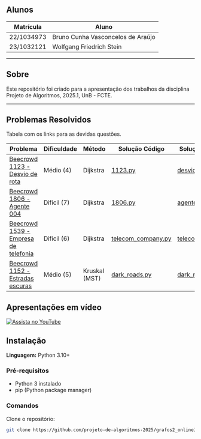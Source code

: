 ## Alunos

| Matrícula  | Aluno                             |
| ---------- | --------------------------------- |
| 22/1034973 | Bruno Cunha Vasconcelos de Araújo |
| 23/1032121 | Wolfgang Friedrich Stein          |

---

## Sobre

Este repositório foi criado para a apresentação dos trabalhos da disciplina Projeto de Algoritmos, 2025.1, UnB - FCTE.

---

## Problemas Resolvidos

Tabela com os links para as devidas questões.

| Problema                                                                                 | Dificuldade | Método        | Solução Código                                                                  | Solução comentada                                                               |
| ---------------------------------------------------------------------------------------- | ----------- | ------------- | ------------------------------------------------------------------------------- | ------------------------------------------------------------------------------- |
| [Beecrowd 1123 - Desvio de rota](https://judge.beecrowd.com/pt/problems/view/1123)       | Médio (4)   | Dijkstra      | [1123.py](grafos-2/beecrowd-1123-desvio_de_rota/1123.py)                        | [desvio_rota.md](grafos-2/beecrowd-1123-desvio_de_rota/desvio_rota.md)          |
| [Beecrowd 1806 - Agente 004](https://judge.beecrowd.com/pt/problems/view/1806)           | Difícil (7) | Dijkstra      | [1806.py](grafos-2/beecrowd-1806-agente-004/1806.py)                            | [agente_004.md](grafos-2/beecrowd-1806-agente-004/agente_004.md)                |
| [Beecrowd 1539 - Empresa de telefonia](https://judge.beecrowd.com/pt/problems/view/1539) | Difícil (6) | Dijkstra      | [telecom_company.py](grafos-2/beecrowd-1539-telecom_company/telecom_company.py) | [telecom_company.md](grafos-2/beecrowd-1539-telecom_company/telecom_company.md) |
| [Beecrowd 1152 - Estradas escuras](https://judge.beecrowd.com/en/problems/view/1152)     | Médio (5)   | Kruskal (MST) | [dark_roads.py](grafos-2/beecrowd-1152-dark_roads/dark_roads.py)                | [dark_roads.md](grafos-2/beecrowd-1152-dark_roads/dark_roads.md)                |

## Apresentações em vídeo


[![Assista no YouTube](https://img.youtube.com/vi/7f_nmKA1kvI/0.jpg)](https://youtu.be/7f_nmKA1kvI)


## Instalação

**Linguagem:** Python 3.10+

### Pré-requisitos

- Python 3 instalado
- pip (Python package manager)

### Comandos

Clone o repositório:

```bash
git clone https://github.com/projeto-de-algoritmos-2025/grafos2_onlineJudge.git

```
